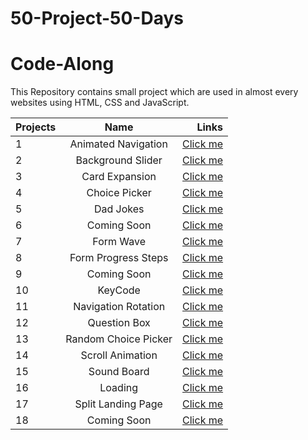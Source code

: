 # 50-Project-50-Days
# Code-Along
This Repository contains small project which are used in almost every websites using HTML, CSS and JavaScript. 

| Projects      |Name                   | Links                                                                                  |
| ------------- |:-------------:        | -----:                                                                                 |
| 1             | Animated Navigation   | [Click me](https://gautam25raj.github.io/50-Project-50-Days/AnimatedNav/)              |
| 2             | Background Slider     | [Click me](https://gautam25raj.github.io/50-Project-50-Days/Background%20Slider)       |
| 3             | Card Expansion        | [Click me](https://gautam25raj.github.io/50-Project-50-Days/CardExpansion/)            |
| 4             | Choice Picker         | [Click me](https://gautam25raj.github.io/50-Project-50-Days/Choice%20Picker/)          |
| 5             | Dad Jokes             | [Click me](https://gautam25raj.github.io/50-Project-50-Days/Dad%20Jokes)               |
| 6             | Coming Soon           | [Click me](https://gautam25raj.github.io/50-Project-50-Days/Drink%20Water)             |
| 7             | Form Wave             | [Click me](https://gautam25raj.github.io/50-Project-50-Days/FormWave)                  |
| 8             | Form Progress Steps   | [Click me](https://gautam25raj.github.io/50-Project-50-Days/Forms%20Progress%20Steps)  |
| 9             | Coming Soon           | [Click me](https://gautam25raj.github.io/50-Project-50-Days/Increment%20Counter)       |
| 10            | KeyCode               | [Click me](https://gautam25raj.github.io/50-Project-50-Days/KeyCode/)                  |
| 11            | Navigation Rotation   | [Click me](https://gautam25raj.github.io/50-Project-50-Days/NavigationRotation/)       |
| 12            | Question Box          | [Click me](https://gautam25raj.github.io/50-Project-50-Days/QuesBox/)                  |
| 13            | Random Choice Picker  | [Click me](https://gautam25raj.github.io/50-Project-50-Days/Random%20Choice%20Picker)  |
| 14            | Scroll Animation      | [Click me](https://gautam25raj.github.io/50-Project-50-Days/Scroll%20Animation)        |
| 15            | Sound Board           | [Click me](https://gautam25raj.github.io/50-Project-50-Days/SoundBoard)                |
| 16            | Loading               | [Click me](https://gautam25raj.github.io/50-Project-50-Days/loading)                   |
| 17            | Split Landing Page    | [Click me](https://gautam25raj.github.io/50-Project-50-Days/split%20landing%20page)    |
| 18            | Coming Soon           | [Click me](https://gautam25raj.github.io/50-Project-50-Days/)                          |
